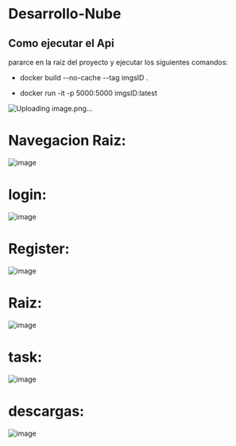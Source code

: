# Desarrollo-Nube

## Como ejecutar el Api
pararce en la raiz del proyecto y ejecutar los siguientes comandos:
  * docker build --no-cache --tag imgsID .
     
  * docker run -it -p 5000:5000 imgsID:latest

![Uploading image.png…]()

# Navegacion Raiz: 
![image](https://github.com/jp-hidalgo/Desarrollo-Nube/assets/124221474/272bc7aa-ea88-4185-9b83-4109ef46563e)

# login:
![image](https://github.com/jp-hidalgo/Desarrollo-Nube/assets/124221474/50c2411c-b42f-41a4-9f3d-b831618db7e4)

# Register:
![image](https://github.com/jp-hidalgo/Desarrollo-Nube/assets/124221474/0b42917c-9b68-4a1d-8839-fed1feef7793)

# Raiz:
![image](https://github.com/jp-hidalgo/Desarrollo-Nube/assets/124221474/80e0f789-e0f7-454f-a7a1-31154ca582c1)

# task:
![image](https://github.com/jp-hidalgo/Desarrollo-Nube/assets/124221474/0772bb69-29fe-4655-88c3-92269d100cb0)

# descargas:
![image](https://github.com/jp-hidalgo/Desarrollo-Nube/assets/124221474/06d12f95-7872-436a-b0e7-f7938f4ecfae)
